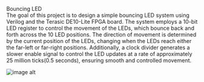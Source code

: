 Bouncing LED
<br>
The goal of this project is to design a simple bouncing LED system using Verilog and the Terasic DE10-Lite FPGA board. The system employs a 10-bit LED register to control the movement of the LEDs, which bounce back and forth across the 10 LED positions. The direction of movement is determined by the current position of the LEDs, changing when the LEDs reach either the far-left or far-right positions. Additionally, a clock divider generates a slower enable signal to control the LED updates at a rate of approximately 25 million ticks(0.5 seconds), ensuring smooth and controlled movement.

![image alt](https://i.imgur.com/65ablh2.gif)
